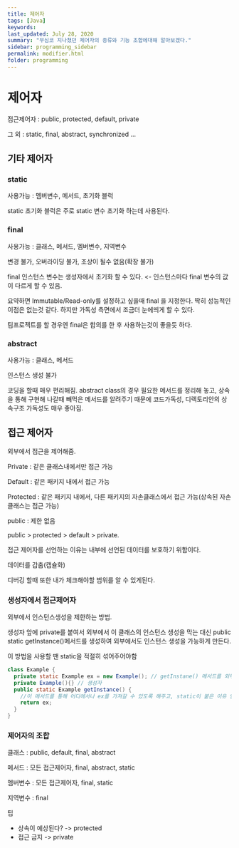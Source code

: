 ```yaml
---
title: 제어자
tags: [Java]
keywords:
last_updated: July 28, 2020
summary: "무심코 지나쳤던 제어자의 종류와 기능 조합에대해 알아보겠다."
sidebar: programming_sidebar
permalink: modifier.html
folder: programming
---
```


# 제어자

접근제어자 : public, protected, default, private

그 외 : static, final, abstract, synchronized ...



## 기타 제어자

### static

사용가능 : 멤버변수, 메서드, 초기화 블럭  

static 초기화 블럭은 주로 static 변수 초기화 하는데 사용된다.

### final

사용가능 : 클래스, 메서드, 멤버변수, 지역변수  

변경 불가, 오버라이딩 불가, 조상이 될수 없음(확장 불가)  

final 인스턴스 변수는 생성자에서 초기화 할 수 있다. <- 인스턴스마다 final 변수의 값이 다르게 할 수 있음.  

요약하면 Immutable/Read-only를 설정하고 싶을때 final 을 지정한다. 딱히 성능적인 이점은 없는것 같다. 하지만 가독성 측면에서 조금더 눈에띄게 할 수 있다.  

팀프로젝트를 할 경우엔 final은 합의를 한 후 사용하는것이 좋을듯 하다.

### abstract

사용가능 : 클래스, 메서드  

인스턴스 생성 불가  

코딩을 할때 매우 편리해짐. abstract class의 경우 필요한 메서드를 정리해 놓고, 상속을 통해 구현해 나갈때 빼먹은 메서드를 알려주기 때문에 코드가독성, 디렉토리안의 상속구조 가독성도 매우 좋아짐.



## 접근 제어자

외부에서 접근을 제어해줌.  

Private : 같은 클래스내에서만 접근 가능  

Default : 같은 패키지 내에서 접근 가능  

Protected : 같은 패키지 내에서, 다른 패키지의 자손클래스에서 접근 가능(상속된 자손클래스는 접근 가능)  

public : 제한 없음  

public > protected > default > private.

접근 제어자를 선언하는 이유는 내부에 선언된 데이터를 보호하기 위함이다.  

데이터를 감춤(캡슐화)  

디버깅 할때 또한 내가 체크해야할 범위를 알 수 있게된다.  



### 생성자에서 접근제어자

외부에서 인스턴스생성을 제한하는 방법.  

생성자 앞에 private를 붙여서 외부에서 이 클래스의 인스턴스 생성을 막는 대신 public static getInstance()메서드를 생성하여 외부에서도 인스턴스 생성을 가능하게 만든다.  

이 방법을 사용할 땐 static을 적절히 섞어주어야함

```java
class Example {
  private static Example ex = new Example(); // getInstane() 메서드를 외부에서 호출할때를 대비해(인스터스 생성이 불가능하므로 인스턴스변수를 넘겨줄수가없음) static instance를 미리 만들어 놓는다.
  private Example(){} // 생성자
  public static Example getInstance() {
    //이 메서드를 통해 어디에서나 ex를 가져갈 수 있도록 해주고, static이 붙은 이유 인스턴스 생성을 못하므로 static method만 사용가능하기 때문이다.
    return ex;
  }
}
```

### 제어자의 조합

클래스 : public, default, final, abstract  

메서드 : 모든 접근제어자, final, abstract, static  

멤버변수 : 모든 접근제어자, final, static  

지역변수 : final  

팁

* 상속이 예상된다? -> protected
* 접근 금지 -> private
